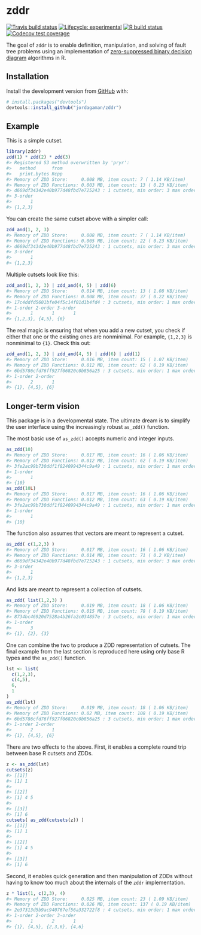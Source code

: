 
<!-- README.md is generated from README.Rmd. Please edit that file -->

# zddr

<!-- badges: start -->

[![Travis build
status](https://travis-ci.com/jordagaman/zddr.svg?branch=main)](https://travis-ci.com/jordagaman/zddr)
[![Lifecycle:
experimental](https://img.shields.io/badge/lifecycle-experimental-orange.svg)](https://www.tidyverse.org/lifecycle/#experimental)
[![R build
status](https://github.com/jordagaman/zddr/workflows/R-CMD-check/badge.svg)](https://github.com/jordagaman/zddr/actions)
[![Codecov test
coverage](https://codecov.io/gh/jordagaman/zddr/branch/main/graph/badge.svg)](https://codecov.io/gh/jordagaman/zddr?branch=main)
<!-- badges: end -->

The goal of `zddr` is to enable definition, manipulation, and solving of
fault tree problems using an implementation of [zero-suppressed binary
decision
diagram](https://en.wikipedia.org/wiki/Zero-suppressed_decision_diagram)
algorithms in R.

## Installation

<!--
You can install the released version of zddr from [CRAN](https://CRAN.R-project.org) with:

``` r
install.packages("zddr")
```
-->

Install the development version from [GitHub](https://github.com/) with:

``` r
# install.packages("devtools")
devtools::install_github("jordagaman/zddr")
```

## Example

This is a simple cutset.

``` r
library(zddr)
zdd(1) * zdd(2) * zdd(3)
#> Registered S3 method overwritten by 'pryr':
#>   method      from
#>   print.bytes Rcpp
#> Memory of ZDD Store:     0.008 MB, item count: 7 ( 1.14 KB/item)
#> Memory of ZDD Functions: 0.003 MB, item count: 13 ( 0.23 KB/item)
#> d669df34342e40b977d48fbd7e725243 : 1 cutsets, min order: 3 max order: 3 
#> 3-order 
#>       1 
#> {1,2,3}
```

You can create the same cutset above with a simpler call:

``` r
zdd_and(1, 2, 3)
#> Memory of ZDD Store:     0.008 MB, item count: 7 ( 1.14 KB/item)
#> Memory of ZDD Functions: 0.005 MB, item count: 22 ( 0.23 KB/item)
#> d669df34342e40b977d48fbd7e725243 : 1 cutsets, min order: 3 max order: 3 
#> 3-order 
#>       1 
#> {1,2,3}
```

Multiple cutsets look like this:

``` r
zdd_and(1, 2, 3) | zdd_and(4, 5) | zdd(6)
#> Memory of ZDD Store:     0.014 MB, item count: 13 ( 1.08 KB/item)
#> Memory of ZDD Functions: 0.008 MB, item count: 37 ( 0.22 KB/item)
#> 17c4ddfd5601bfe04f5c14f01d1b4fd4 : 3 cutsets, min order: 1 max order: 3 
#> 1-order 2-order 3-order 
#>       1       1       1 
#> {1,2,3}, {4,5}, {6}
```

The real magic is ensuring that when you add a new cutset, you check if
either that one or the existing ones are nonminimal. For example,
`{1,2,3}` is nonminimal to `{1}`. Check this out:

``` r
zdd_and(1, 2, 3) | zdd_and(4, 5) | zdd(6) | zdd(1)
#> Memory of ZDD Store:     0.016 MB, item count: 15 ( 1.07 KB/item)
#> Memory of ZDD Functions: 0.012 MB, item count: 62 ( 0.19 KB/item)
#> 6bd5786cfd76ff927f06820c0b856a25 : 3 cutsets, min order: 1 max order: 2 
#> 1-order 2-order 
#>       2       1 
#> {1}, {4,5}, {6}
```

## Longer-term vision

This package is in a developmental state. The ultimate dream is to
simplify the user interface using the increasingly robust `as_zdd()`
function.

The most basic use of `as_zdd()` accepts numeric and integer inputs.

``` r
as_zdd(10)
#> Memory of ZDD Store:     0.017 MB, item count: 16 ( 1.06 KB/item)
#> Memory of ZDD Functions: 0.012 MB, item count: 62 ( 0.19 KB/item)
#> 3fe2ac99b730ddf1f8240994344c9a49 : 1 cutsets, min order: 1 max order: 1 
#> 1-order 
#>       1 
#> {10}
as_zdd(10L)
#> Memory of ZDD Store:     0.017 MB, item count: 16 ( 1.06 KB/item)
#> Memory of ZDD Functions: 0.012 MB, item count: 63 ( 0.19 KB/item)
#> 3fe2ac99b730ddf1f8240994344c9a49 : 1 cutsets, min order: 1 max order: 1 
#> 1-order 
#>       1 
#> {10}
```

The function also assumes that vectors are meant to represent a cutset.

``` r
as_zdd( c(1,2,3) )
#> Memory of ZDD Store:     0.017 MB, item count: 16 ( 1.06 KB/item)
#> Memory of ZDD Functions: 0.014 MB, item count: 71 ( 0.2 KB/item)
#> d669df34342e40b977d48fbd7e725243 : 1 cutsets, min order: 3 max order: 3 
#> 3-order 
#>       1 
#> {1,2,3}
```

And lists are meant to represent a collection of cutsets.

``` r
as_zdd( list(1,2,3) )
#> Memory of ZDD Store:     0.019 MB, item count: 18 ( 1.06 KB/item)
#> Memory of ZDD Functions: 0.015 MB, item count: 78 ( 0.19 KB/item)
#> 8734bc46920d7528a4b26fa2c034857e : 3 cutsets, min order: 1 max order: 1 
#> 1-order 
#>       3 
#> {1}, {2}, {3}
```

One can combine the two to produce a ZDD representation of cutsets. The
final example from the last section is reproduced here using only base R
types and the `as_zdd()` function.

``` r
lst <- list(
  c(1,2,3),
  c(4,5),
  6,
  1
)
as_zdd(lst)
#> Memory of ZDD Store:     0.019 MB, item count: 18 ( 1.06 KB/item)
#> Memory of ZDD Functions: 0.02 MB, item count: 108 ( 0.19 KB/item)
#> 6bd5786cfd76ff927f06820c0b856a25 : 3 cutsets, min order: 1 max order: 2 
#> 1-order 2-order 
#>       2       1 
#> {1}, {4,5}, {6}
```

There are two effects to the above. First, it enables a complete round
trip between base R cutsets and ZDDs.

``` r
z <- as_zdd(lst)
cutsets(z)
#> [[1]]
#> [1] 1
#> 
#> [[2]]
#> [1] 4 5
#> 
#> [[3]]
#> [1] 6
cutsets( as_zdd(cutsets(z)) )
#> [[1]]
#> [1] 1
#> 
#> [[2]]
#> [1] 4 5
#> 
#> [[3]]
#> [1] 6
```

Second, it enables quick generation and then manipulation of ZDDs
without having to know too much about the internals of the `zddr`
implementation.

``` r
z * list(1, c(2,3), 4)
#> Memory of ZDD Store:     0.025 MB, item count: 23 ( 1.09 KB/item)
#> Memory of ZDD Functions: 0.026 MB, item count: 137 ( 0.19 KB/item)
#> 2e37313d5b9ac940767ef56a332722f8 : 4 cutsets, min order: 1 max order: 3 
#> 1-order 2-order 3-order 
#>       1       2       1 
#> {1}, {4,5}, {2,3,6}, {4,6}
```
